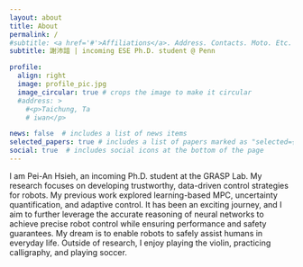 ```yaml
---
layout: about
title: About
permalink: /
#subtitle: <a href='#'>Affiliations</a>. Address. Contacts. Moto. Etc.
subtitle: 謝沛諳 | incoming ESE Ph.D. student @ Penn

profile:
  align: right
  image: profile_pic.jpg
  image_circular: true # crops the image to make it circular
  #address: >
    #<p>Taichung, Ta
    # iwan</p>

news: false  # includes a list of news items
selected_papers: true # includes a list of papers marked as "selected={true}"
social: true  # includes social icons at the bottom of the page
---
```


I am Pei-An Hsieh, an incoming Ph.D. student at the GRASP Lab. My research focuses on developing trustworthy, data-driven control strategies for robots. My previous work explored learning-based MPC, uncertainty quantification, and adaptive control. It has been an exciting journey, and I aim to further leverage the accurate reasoning of neural networks to achieve precise robot control while ensuring performance and safety guarantees. My dream is to enable robots to safely assist humans in everyday life. Outside of research, I enjoy playing the violin, practicing calligraphy, and playing soccer.

